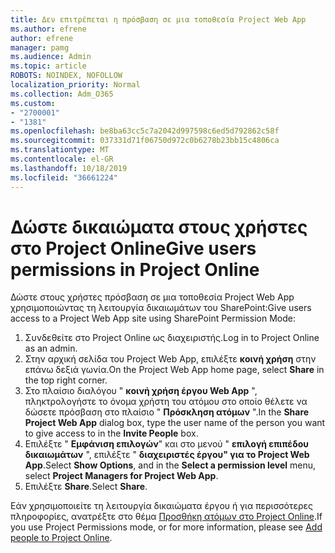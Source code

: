 ```yaml
---
title: Δεν επιτρέπεται η πρόσβαση σε μια τοποθεσία Project Web App
ms.author: efrene
author: efrene
manager: pamg
ms.audience: Admin
ms.topic: article
ROBOTS: NOINDEX, NOFOLLOW
localization_priority: Normal
ms.collection: Adm_O365
ms.custom:
- "2700001"
- "1381"
ms.openlocfilehash: be8ba63cc5c7a2042d997598c6ed5d792862c58f
ms.sourcegitcommit: 037331d71f06750d972c0b6278b23bb15c4806ca
ms.translationtype: MT
ms.contentlocale: el-GR
ms.lasthandoff: 10/18/2019
ms.locfileid: "36661224"
---
```

# <a name="give-users-permissions-in-project-online"></a><span data-ttu-id="44a39-102">Δώστε δικαιώματα στους χρήστες στο Project Online</span><span class="sxs-lookup"><span data-stu-id="44a39-102">Give users permissions in Project Online</span></span>

<span data-ttu-id="44a39-103">Δώστε στους χρήστες πρόσβαση σε μια τοποθεσία Project Web App χρησιμοποιώντας τη λειτουργία δικαιωμάτων του SharePoint:</span><span class="sxs-lookup"><span data-stu-id="44a39-103">Give users access to a Project Web App site using SharePoint Permission Mode:</span></span>

1. <span data-ttu-id="44a39-104">Συνδεθείτε στο Project Online ως διαχειριστής.</span><span class="sxs-lookup"><span data-stu-id="44a39-104">Log in to Project Online as an admin.</span></span>
2. <span data-ttu-id="44a39-105">Στην αρχική σελίδα του Project Web App, επιλέξτε **κοινή χρήση** στην επάνω δεξιά γωνία.</span><span class="sxs-lookup"><span data-stu-id="44a39-105">On the Project Web App home page, select **Share** in the top right corner.</span></span>
3. <span data-ttu-id="44a39-106">Στο πλαίσιο διαλόγου " **κοινή χρήση έργου Web App** ", πληκτρολογήστε το όνομα χρήστη του ατόμου στο οποίο θέλετε να δώσετε πρόσβαση στο πλαίσιο " **Πρόσκληση ατόμων** ".</span><span class="sxs-lookup"><span data-stu-id="44a39-106">In the **Share Project Web App** dialog box, type the user name of the person you want to give access to in the **Invite People** box.</span></span>
4. <span data-ttu-id="44a39-107">Επιλέξτε " **Εμφάνιση επιλογών**" και στο μενού " **επιλογή επιπέδου δικαιωμάτων** ", επιλέξτε " **διαχειριστές έργου" για το Project Web App**.</span><span class="sxs-lookup"><span data-stu-id="44a39-107">Select **Show Options**, and in the **Select a permission level** menu, select **Project Managers for Project Web App**.</span></span>
5. <span data-ttu-id="44a39-108">Επιλέξτε **Share**.</span><span class="sxs-lookup"><span data-stu-id="44a39-108">Select **Share**.</span></span>

<span data-ttu-id="44a39-109">Εάν χρησιμοποιείτε τη λειτουργία δικαιώματα έργου ή για περισσότερες πληροφορίες, ανατρέξτε στο θέμα [Προσθήκη ατόμων στο Project Online](https://docs.microsoft.com/projectonline/step-2-add-people-to-project-online).</span><span class="sxs-lookup"><span data-stu-id="44a39-109">If you use Project Permissions mode, or for more information, please see [Add people to Project Online](https://docs.microsoft.com/projectonline/step-2-add-people-to-project-online).</span></span>

